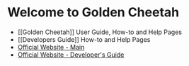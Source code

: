 # Welcome to Golden Cheetah

* [[Golden Cheetah]] User Guide, How-to and Help Pages
* [[Developers Guide]] How-to and Help Pages
* [Official Website - Main](http://www.goldencheetah.org/)
* [Official Website - Developer's Guide](http://www.goldencheetah.org/developers-guide.html)